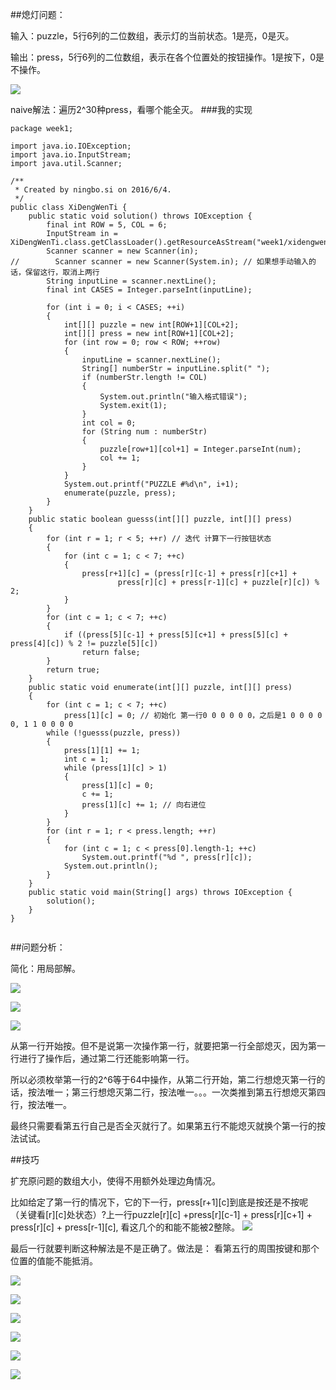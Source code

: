 ##熄灯问题：

输入：puzzle，5行6列的二位数组，表示灯的当前状态。1是亮，0是灭。

输出：press，5行6列的二位数组，表示在各个位置处的按钮操作。1是按下，0是不操作。

![](image/1.png)

naive解法：遍历2^30种press，看哪个能全灭。
###我的实现
```
package week1;

import java.io.IOException;
import java.io.InputStream;
import java.util.Scanner;

/**
 * Created by ningbo.si on 2016/6/4.
 */
public class XiDengWenTi {
    public static void solution() throws IOException {
        final int ROW = 5, COL = 6;
        InputStream in = XiDengWenTi.class.getClassLoader().getResourceAsStream("week1/xidengwenti.txt");
        Scanner scanner = new Scanner(in);
//        Scanner scanner = new Scanner(System.in); // 如果想手动输入的话，保留这行，取消上两行
        String inputLine = scanner.nextLine();
        final int CASES = Integer.parseInt(inputLine);

        for (int i = 0; i < CASES; ++i)
        {
            int[][] puzzle = new int[ROW+1][COL+2];
            int[][] press = new int[ROW+1][COL+2];
            for (int row = 0; row < ROW; ++row)
            {
                inputLine = scanner.nextLine();
                String[] numberStr = inputLine.split(" ");
                if (numberStr.length != COL)
                {
                    System.out.println("输入格式错误");
                    System.exit(1);
                }
                int col = 0;
                for (String num : numberStr)
                {
                    puzzle[row+1][col+1] = Integer.parseInt(num);
                    col += 1;
                }
            }
            System.out.printf("PUZZLE #%d\n", i+1);
            enumerate(puzzle, press);
        }
    }
    public static boolean guesss(int[][] puzzle, int[][] press)
    {
        for (int r = 1; r < 5; ++r) // 迭代 计算下一行按钮状态
        {
            for (int c = 1; c < 7; ++c)
            {
                press[r+1][c] = (press[r][c-1] + press[r][c+1] +
                        press[r][c] + press[r-1][c] + puzzle[r][c]) % 2;
            }
        }
        for (int c = 1; c < 7; ++c)
        {
            if ((press[5][c-1] + press[5][c+1] + press[5][c] + press[4][c]) % 2 != puzzle[5][c])
                return false;
        }
        return true;
    }
    public static void enumerate(int[][] puzzle, int[][] press)
    {
        for (int c = 1; c < 7; ++c)
            press[1][c] = 0; // 初始化 第一行0 0 0 0 0 0，之后是1 0 0 0 0 0, 1 1 0 0 0 0
        while (!guesss(puzzle, press))
        {
            press[1][1] += 1;
            int c = 1;
            while (press[1][c] > 1)
            {
                press[1][c] = 0;
                c += 1;
                press[1][c] += 1; // 向右进位
            }
        }
        for (int r = 1; r < press.length; ++r)
        {
            for (int c = 1; c < press[0].length-1; ++c)
                System.out.printf("%d ", press[r][c]);
            System.out.println();
        }
    }
    public static void main(String[] args) throws IOException {
        solution();
    }
}


```
##问题分析：

简化：用局部解。

![](image/2.png)

![](image/3.png)

![](image/4.png)

从第一行开始按。但不是说第一次操作第一行，就要把第一行全部熄灭，因为第一行进行了操作后，通过第二行还能影响第一行。

所以必须枚举第一行的2^6等于64中操作，从第二行开始，第二行想熄灭第一行的话，按法唯一；第三行想熄灭第二行，按法唯一。。。一次类推到第五行想熄灭第四行，按法唯一。

最终只需要看第五行自己是否全灭就行了。如果第五行不能熄灭就换个第一行的按法试试。

##技巧

扩充原问题的数组大小，使得不用额外处理边角情况。

比如给定了第一行的情况下，它的下一行，press[r+1][c]到底是按还是不按呢（关键看[r][c]处状态）?上一行puzzle[r][c] +press[r][c-1] + press[r][c+1] + press[r][c] + press[r-1][c], 看这几个的和能不能被2整除。
![](image/5.png)

最后一行就要判断这种解法是不是正确了。做法是：
看第五行的周围按键和那个位置的值能不能抵消。

![](image/11.png)

![](image/6.png)

![](image/7.png)

![](image/9.png)

![](image/10.png)

![](image/8.png)


